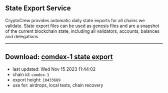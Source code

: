 ## State Export Service
CryptoCrew provides automatic daily state exports for all chains we validate. State export files can be used as genesis files and are a snapshot of the current blockchain state, including all validators, accounts, balances and delegations.

---
**Download: [comdex-1 state export](https://dl.ccvalidators.com/SERVICE/comdex/comdex-1_export_10433689.json)**
---

- last updated: Wed Nov 15 2023 11:44:02
- chain id: `comdex-1`
- export height: `10433689`
- use for: airdrops, local tests, chain recovery
